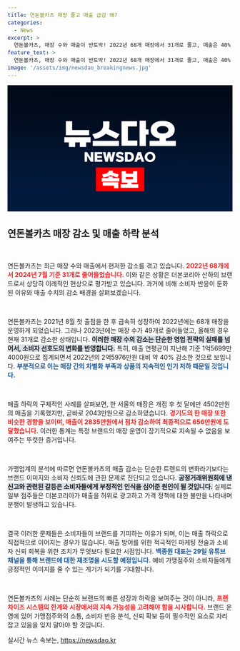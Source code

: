 ```yaml
---
title: 연돈볼카츠 매장 줄고 매출 급감 왜?
categories:
  - News
excerpt: >
  연돈볼카츠, 매장 수와 매출이 반토막! 2022년 68개 매장에서 31개로 줄고, 매출은 40% 감소했다. ‘반짝 유행’이 아닌데도 급격한 매출 하락의 이유는? 백종원 유튜브 영상 공개 예고와 함께 궁금증이 커진다.
feature_text: >
  연돈볼카츠, 매장 수와 매출이 반토막! 2022년 68개 매장에서 31개로 줄고, 매출은 40% 감소했다. ‘반짝 유행’이 아닌데도 급격한 매출 하락의 이유는? 백종원 유튜브 영상 공개 예고와 함께 궁금증이 커진다.
image: '/assets/img/newsdao_breakingnews.jpg'
---
```


<p><img src="/assets/img/newsdao_breakingnews.jpg" alt="ranknews 속보" /></p>

<h2 data-ke-size="size26">연돈볼카츠 매장 감소 및 매출 하락 분석</h2>

<p data-ke-size="size16">&nbsp;</p>

<p>연돈볼카츠는 최근 매장 수와 매출에서 현저한 감소를 겪고 있습니다. <b><span style="color: #ee2323;">2022년 68개에서 2024년 7월 기준 31개로 줄어들었습니다.</span></b> 이와 같은 상황은 더본코리아 산하의 브랜드로서 상당히 이례적인 현상으로 평가받고 있습니다. 과거에 비해 소비자 반응이 둔화된 이유와 매출 수치의 감소 배경을 살펴보겠습니다. </p>

<p data-ke-size="size16">&nbsp;</p>

<p>연돈볼카츠는 2021년 8월 첫 출점을 한 후 급속히 성장하여 2022년에는 68개 매장을 운영하게 되었습니다. 그러나 2023년에는 매장 수가 49개로 줄어들었고, 올해의 경우 현재 31개로 감소한 상태입니다. <b><span style="background-color: #21538527;">이러한 매장 수의 감소는 단순한 영업 전략의 실패를 넘어서, 소비자 선호도의 변화를 반영합니다.</span></b> 특히, 매출 연평균이 지난해 기준 1억5699만4000원으로 집계되면서 2022년의 2억5976만원 대비 약 40% 감소한 것으로 보입니다. <b><span style="color: #1a5490;">부분적으로 이는 매장 간의 차별화 부족과 상품의 지속적인 인기 저하 때문일 것입니다.</span></b></p>

<p data-ke-size="size16">&nbsp;</p>

<p>매출 하락의 구체적인 사례를 살펴보면, 한 서울의 매장은 개점 후 첫 달에만 4502만원의 매출을 기록했지만, 곧바로 2043만원으로 감소하였습니다. <b><span style="color: #ee2323;">경기도의 한 매장 또한 비슷한 경향을 보이며, 매출이 2835만원에서 점차 감소하여 최종적으로 656만원에 도달했습니다.</span></b> 이러한 통계는 특정 브랜드의 매장 운영이 장기적으로 지속될 수 없음을 보여주는 뚜렷한 증거입니다. </p>

<p data-ke-size="size16">&nbsp;</p>

<p>가맹업계의 분석에 따르면 연돈볼카츠의 매출 감소는 단순한 트렌드의 변화라기보다는 브랜드 이미지와 소비자 신뢰도에 관한 문제로 진단되고 있습니다. <b><span style="background-color: #21538527;">공정거래위원회에 낸 신고와 관련된 갈등은 소비자들에게 부정적인 인식을 심어준 원인이 될 것입니다.</span></b> 실제로 일부 점주들은 더본코리아가 매출을 허위로 광고하고 가격 정책에 대한 불만을 나타내며 분쟁이 발생하고 있습니다. </p>

<p data-ke-size="size16">&nbsp;</p>

<p>결국 이러한 문제들은 소비자들이 브랜드를 기피하는 이유가 되며, 이는 매출 하락으로 직접적으로 이어지는 경우가 많습니다. 매출 방어를 위한 적극적인 마케팅 전술과 소비자 신뢰 회복을 위한 조치가 무엇보다 필요한 시점입니다. <b><span style="color: #1a5490;">백종원 대표는 29일 유튜브 채널을 통해 브랜드에 대한 재조명을 시도할 예정입니다.</span></b> 예비 가맹점주와 소비자들에게 긍정적인 이미지를 줄 수 있는 계기가 되기를 기대합니다. </p>

<p data-ke-size="size16">&nbsp;</p>

<p>연돈볼카츠의 사례는 단순히 브랜드의 빠른 성장과 하락을 보여주는 것이 아니라, <b><span style="color: #ee2323;">프랜차이즈 시스템의 한계와 시장에서의 지속 가능성을 고려해야 함을 시사합니다.</span></b> 브랜드 운영에 있어 가맹점주와의 소통, 소비자 반응 분석, 신뢰 확보 등이 필수적인 요소로 자리잡고 있음을 잊지 말아야 할 것입니다.</p>
실시간 뉴스 속보는, <a href="https://newsdao.kr" rel="dofollow">https://newsdao.kr</a>


